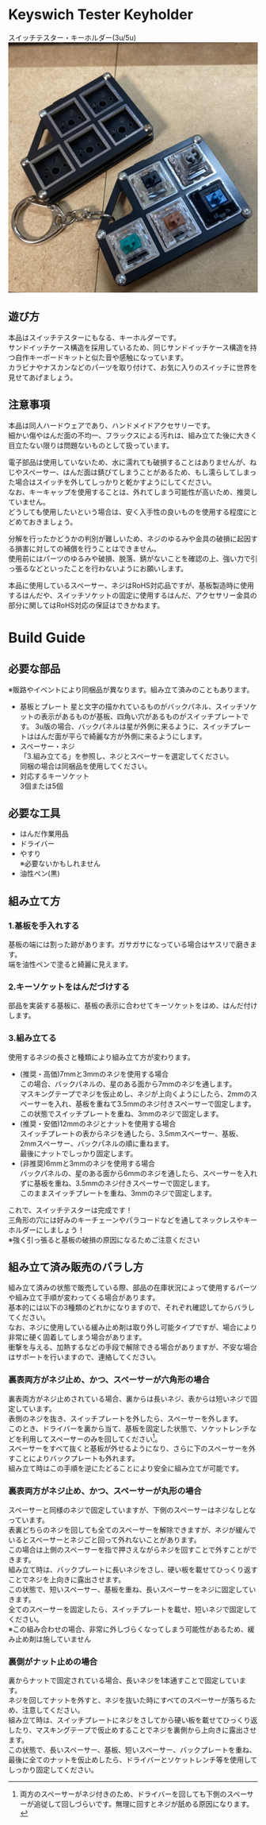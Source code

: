# Keyswich Tester Keyholder

スイッチテスター・キーホルダー(3u/5u)
![](images/5utester.jpg)

## 遊び方
本品はスイッチテスターにもなる、キーホルダーです。  
サンドイッチケース構造を採用しているため、同じサンドイッチケース構造を持つ自作キーボードキットと似た音や感触になっています。  
カラビナやナスカンなどのパーツを取り付けて、お気に入りのスイッチに世界を見せてあげましょう。  

## 注意事項
本品は同人ハードウェアであり、ハンドメイドアクセサリーです。  
細かい傷やはんだ面の不均一、フラックスによる汚れは、組み立てた後に大きく目立たない限りは問題ないものとして扱っています。  
  
電子部品は使用していないため、水に濡れても破損することはありませんが、ねじやスペーサー、はんだ面は錆びてしまうことがあるため、もし濡らしてしまった場合はスイッチを外してしっかりと乾かすようにしてください。  
なお、キーキャップを使用することは、外れてしまう可能性が高いため、推奨していません。  
どうしても使用したいという場合は、安く入手性の良いものを使用する程度にとどめておきましょう。
  
分解を行ったかどうかの判別が難しいため、ネジのゆるみや金具の破損に起因する損害に対しての補償を行うことはできません。  
使用前にはパーツのゆるみや破損、脱落、錆がないことを確認の上、強い力で引っ張るなどといったことを行わないようにお願いします。  
  
本品に使用しているスペーサー、ネジはRoHS対応品ですが、基板製造時に使用するはんだや、スイッチソケットの固定に使用するはんだ、アクセサリー金具の部分に関してはRoHS対応の保証はできかねます。  

# Build Guide
## 必要な部品
※販路やイベントにより同梱品が異なります。組み立て済みのこともあります。
- 基板とプレート
  星と文字の描かれているものがバックパネル、スイッチソケットの表示があるものが基板、四角い穴があるものがスイッチプレートです。
  3u版の場合、バックパネルは星が外側に来るように、スイッチプレートははんだ面が平らで綺麗な方が外側に来るようにします。
- スペーサー・ネジ  
  「3.組み立てる」を参照し、ネジとスペーサーを選定してください。  
  同梱の場合は同梱品を使用してください。
- 対応するキーソケット  
  3個または5個
## 必要な工具
- はんだ作業用品
- ドライバー
- やすり  
  ※必要ないかもしれません
- 油性ペン(黒)

## 組み立て方
### 1.基板を手入れする
  基板の端には割った跡があります。ガサガサになっている場合はヤスリで磨きます。  
  端を油性ペンで塗ると綺麗に見えます。
### 2.キーソケットをはんだづけする
  部品を実装する基板に、基板の表示に合わせてキーソケットをはめ、はんだ付けします。
### 3.組み立てる
  使用するネジの長さと種類により組み立て方が変わります。
  - (推奨・高価)7mmと3mmのネジを使用する場合  
    この場合、バックパネルの、星のある面から7mmのネジを通します。  
    マスキングテープでネジを仮止めし、ネジが上向くようにしたら、2mmのスペーサーを入れ、基板を重ねて3.5mmのネジ付きスペーサーで固定します。  
    この状態でスイッチプレートを重ね、3mmのネジで固定します。  
  - (推奨・安価)12mmのネジとナットを使用する場合  
    スイッチプレートの表からネジを通したら、3.5mmスペーサー、基板、2mmスペーサー、バックパネルの順に重ねます。  
    最後にナットでしっかり固定します。
  - (非推奨)6mmと3mmのネジを使用する場合  
    バックパネルの、星のある面から6mmのネジを通したら、スペーサーを入れずに基板を重ね、3.5mmのネジ付きスペーサーで固定します。  
    このままスイッチプレートを重ね、3mmのネジで固定します。
  
  これで、スイッチテスターは完成です！  
  三角形の穴には好みのキーチェーンやパラコードなどを通してネックレスやキーホルダーにしましょう！  
  ※強く引っ張ると基板の破損の原因になるためご注意ください

## 組み立て済み販売のバラし方
組み立て済みの状態で販売している際、部品の在庫状況によって使用するパーツや組み立て手順が変わってくる場合があります。  
基本的には以下の3種類のどれかになりますので、それぞれ確認してからバラしてください。  
なお、ネジに使用している緩み止め剤は取り外し可能タイプですが、場合により非常に硬く固着してしまう場合があります。  
衝撃を与える、加熱するなどの手段で解除できる場合がありますが、不安な場合はサポートを行いますので、連絡してください。

### 裏表両方がネジ止め、かつ、スペーサーが六角形の場合
裏表両方がネジ止めされている場合、裏からは長いネジ、表からは短いネジで固定しています。  
表側のネジを抜き、スイッチプレートを外したら、スペーサーを外します。  
このとき、ドライバーを裏から当て、基板を固定した状態で、ソケットレンチなどを利用してスペーサーのみを回してください[^1]。  
スペーサーをすべて抜くと基板が外せるようになり、さらに下のスペーサーを外すことによりバックプレートも外れます。  
組み立て時はこの手順を逆にたどることにより安全に組み立てが可能です。

[^1]: 両方のスペーサーがネジ付きのため、ドライバーを回しても下側のスペーサーが追従して回しづらいです。無理に回すとネジが舐める原因になります。

### 裏表両方がネジ止め、かつ、スペーサーが丸形の場合
スペーサーと同様のネジで固定していますが、下側のスペーサーはネジなしとなっています。  
表裏どちらのネジを回しても全てのスペーサーを解除できますが、ネジが緩んでいるとスペーサーとネジごと回って外れないことがあります。  
この場合は上側のスペーサーを指で押さえながらネジを回すことで外すことができます。  
組み立て時は、バックプレートに長いネジをさし、硬い板を載せてひっくり返すことでネジを上向きに露出させます。  
この状態で、短いスペーサー、基板を重ね、長いスペーサーをネジに固定していきます。  
全てのスペーサーを固定したら、スイッチプレートを載せ、短いネジで固定してください。  
※この組み合わせの場合、非常に外しづらくなってしまう可能性があるため、緩み止め剤は施していません

### 裏側がナット止めの場合
裏からナットで固定されている場合、長いネジを1本通すことで固定しています。  
ネジを回してナットを外すと、ネジを抜いた時にすべてのスペーサーが落ちるため、注意してください。  
組み立て時は、スイッチプレートにネジをさしてから硬い板を載せてひっくり返したり、マスキングテープで仮止めすることでネジを裏側から上向きに露出させます。  
この状態で、長いスペーサー、基板、短いスペーサー、バックプレートを重ね、最後に全てのナットを仮止めしたら、ドライバーとソケットレンチ等を使用してしっかり固定してください。

